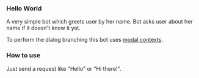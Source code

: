 ### Hello World
A very simple bot which greets user by her name.
Bot asks user about her name if it doesn\'t know it yet.

To perform the dialog branching this bot uses [modal contexts](https://docs.zenbot.org/botscript/conversations/).

### How to use
Just send a request like "Hello" or "Hi there!".